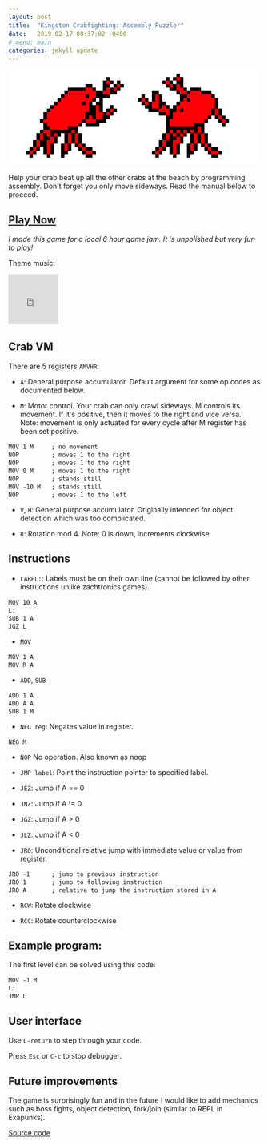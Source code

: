 ```yaml
---
layout: post
title:  "Kingston Crabfighting: Assembly Puzzler"
date:   2019-02-17 00:37:02 -0400
# menu: main
categories: jekyll update
---
```


![gif](/static/crabs/gif.gif)

Help your crab beat up all the other crabs at the beach by programming assembly. Don't forget you only move sideways. Read the manual below to proceed.

## <a href="/static/crabs/index.html" target="_blank">Play Now</a>

*I made this game for a local 6 hour game jam. It is unpolished but very fun to play!*

Theme music:

<iframe width="100" height="100" src="https://www.youtube-nocookie.com/embed/gzVb5nYlKzk" frameborder="0" allow="accelerometer; autoplay; encrypted-media; gyroscope; picture-in-picture" allowfullscreen></iframe>

## Crab VM

There are 5 registers `AMVHR`:

* `A`:  Deneral purpose accumulator. Default argument for some op codes as documented below.

* `M`: Motor control. Your crab can only crawl sideways. M controls its movement. If it's positive, then it moves to the right and vice versa. Note: movement is only actuated for every cycle after M register has been set positive.

```
MOV 1 M     ; no movement
NOP         ; moves 1 to the right
NOP         ; moves 1 to the right
MOV 0 M     ; moves 1 to the right
NOP         ; stands still
MOV -10 M   ; stands still
NOP         ; moves 1 to the left
```

* `V`, `H`:  General purpose accumulator. Originally intended for object detection which was too complicated.

* `R`: Rotation mod 4. Note: 0 is down, increments clockwise.

## Instructions

* `LABEL:`: Labels must be on their own line (cannot be followed by other instructions unlike zachtronics games).

```
MOV 10 A
L:
SUB 1 A
JGZ L
```

* `MOV`

```
MOV 1 A
MOV R A
```

* `ADD`, `SUB`

```
ADD 1 A
ADD A A
SUB 1 M
```

* `NEG reg`: Negates value in register.

```
NEG M
```

* `NOP` No operation. Also known as noop

* `JMP label`: Point the instruction pointer to specified label.

* `JEZ`: Jump if A == 0

* `JNZ`: Jump if A != 0

* `JGZ`: Jump if A > 0

* `JLZ`: Jump if A < 0

* `JRO`: Unconditional relative jump with immediate value or value from register.

```
JRO -1      ; jump to previous instruction
JRO 1       ; jump to following instruction
JRO A       ; relative to jump the instruction stored in A
```

* `RCW`: Rotate clockwise

* `RCC`: Rotate counterclockwise


## Example program:

The first level can be solved using this code:

```
MOV -1 M
L:
JMP L
```

## User interface

Use `C-return` to step through your code.

Press `Esc` or `C-c` to stop debugger.

## Future improvements

The game is surprisingly fun and in the future I would like to add mechanics such as boss fights, object detection, fork/join (similar to REPL in Exapunks).

[Source code](https://github.com/rickyhan/crabs)
